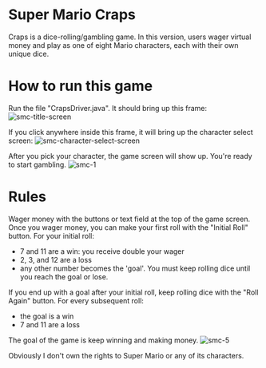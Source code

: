 # Super Mario Craps
Craps is a dice-rolling/gambling game. In this version, users wager virtual money and play as one of eight Mario characters, each with their own unique dice.

# How to run this game
Run the file "CrapsDriver.java". It should bring up this frame:
![smc-title-screen](https://user-images.githubusercontent.com/78334282/136995440-773e7c44-b7aa-48aa-9f78-e49cf9969e6a.png)


If you click anywhere inside this frame, it will bring up the character select screen:
![smc-character-select-screen](https://user-images.githubusercontent.com/78334282/136995450-c680513d-1203-4ff6-9cdd-70b881ed279e.png)


After you pick your character, the game screen will show up. You're ready to start gambling.
![smc-1](https://user-images.githubusercontent.com/78334282/136995553-d5d45f04-3be3-460f-977e-2be98bce9a32.png)

# Rules
Wager money with the buttons or text field at the top of the game screen. Once you wager money, you can make your first roll with the "Initial Roll" button. For your initial roll:
<ul>
         <li>7 and 11 are a win: you receive double your wager</li>
         <li>2, 3, and 12 are a loss</li>
         <li>any other number becomes the 'goal'. You must keep rolling dice until you reach the goal or lose.</li>
</ul>


If you end up with a goal after your initial roll, keep rolling dice with the "Roll Again" button. For every subsequent roll:
 <ul>
         <li>the goal is a win</li>
         <li>7 and 11 are a loss</li>
</ul>


The goal of the game is keep winning and making money.
![smc-5](https://user-images.githubusercontent.com/78334282/136995610-b3934bca-d5a9-4bbb-8af7-091769f78417.png)


Obviously I don't own the rights to Super Mario or any of its characters.
